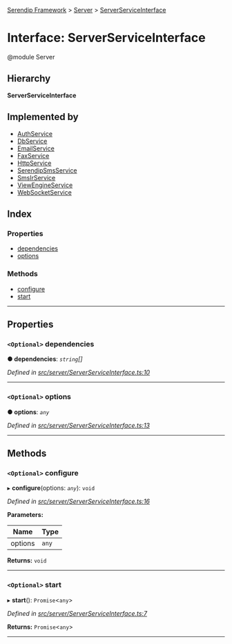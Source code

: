 [Serendip Framework](../README.md) > [Server](../modules/server.md) > [ServerServiceInterface](../interfaces/server.serverserviceinterface-1.md)

# Interface: ServerServiceInterface

@module Server

## Hierarchy

**ServerServiceInterface**

## Implemented by

* [AuthService](../classes/auth.authservice.md)
* [DbService](../classes/db.dbservice.md)
* [EmailService](../classes/email.emailservice.md)
* [FaxService](../classes/fax.faxservice.md)
* [HttpService](../classes/http.httpservice.md)
* [SerendipSmsService](../classes/sms.serendipsmsservice.md)
* [SmsIrService](../classes/sms.smsirservice.md)
* [ViewEngineService](../classes/viewengine.viewengineservice.md)
* [WebSocketService](../classes/websocket.websocketservice.md)

## Index

### Properties

* [dependencies](server.serverserviceinterface-1.md#dependencies)
* [options](server.serverserviceinterface-1.md#options)

### Methods

* [configure](server.serverserviceinterface-1.md#configure)
* [start](server.serverserviceinterface-1.md#start)

---

## Properties

<a id="dependencies"></a>

### `<Optional>` dependencies

**● dependencies**: *`string`[]*

*Defined in [src/server/ServerServiceInterface.ts:10](https://github.com/m-esm/serendip/blob/17b0858/src/server/ServerServiceInterface.ts#L10)*

___
<a id="options"></a>

### `<Optional>` options

**● options**: *`any`*

*Defined in [src/server/ServerServiceInterface.ts:13](https://github.com/m-esm/serendip/blob/17b0858/src/server/ServerServiceInterface.ts#L13)*

___

## Methods

<a id="configure"></a>

### `<Optional>` configure

▸ **configure**(options: *`any`*): `void`

*Defined in [src/server/ServerServiceInterface.ts:16](https://github.com/m-esm/serendip/blob/17b0858/src/server/ServerServiceInterface.ts#L16)*

**Parameters:**

| Name | Type |
| ------ | ------ |
| options | `any` |

**Returns:** `void`

___
<a id="start"></a>

### `<Optional>` start

▸ **start**(): `Promise`<`any`>

*Defined in [src/server/ServerServiceInterface.ts:7](https://github.com/m-esm/serendip/blob/17b0858/src/server/ServerServiceInterface.ts#L7)*

**Returns:** `Promise`<`any`>

___


